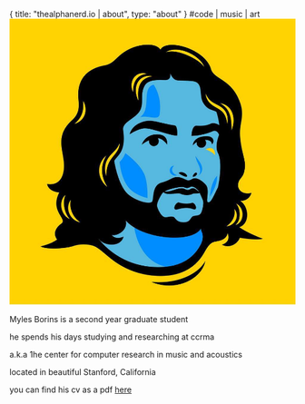 {
  title: "thealphanerd.io | about",
  type: "about"
}
#code | music | art
![a picture of Myles](/images/me.jpg)

Myles Borins is a second year graduate student

he spends his days studying and researching at ccrma

 a.k.a 1he center for computer research in music and acoustics 

located in beautiful Stanford, California

you can find his cv as a pdf [here](http://thealphanerd.io/cv.pdf)